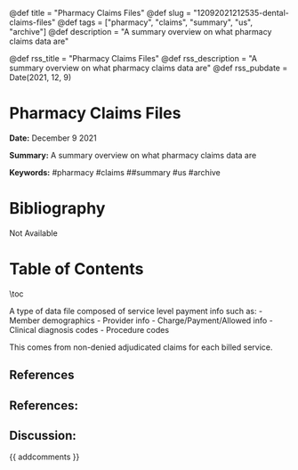 @def title = "Pharmacy Claims Files"
@def slug = "12092021212535-dental-claims-files"
@def tags = ["pharmacy", "claims", "summary", "us", "archive"]
@def description = "A summary overview on what pharmacy claims data are"

@def rss_title = "Pharmacy Claims Files"
@def rss_description = "A summary overview on what pharmacy claims data are"
@def rss_pubdate = Date(2021, 12, 9)


Pharmacy Claims Files
=========

**Date:** December 9 2021

**Summary:** A summary overview on what pharmacy claims data are

**Keywords:** #pharmacy #claims ##summary #us #archive

Bibliography
==========

Not Available

Table of Contents
=========

\toc

A type of data file composed of service level payment info such as: 	- Member demographics 	- Provider info 	- Charge/Payment/Allowed info 	- Clinical diagnosis codes  	- Procedure codes 

This comes from non-denied adjudicated claims for each billed service.

## References

## References:
## Discussion: 

{{ addcomments }}
